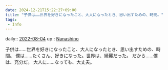 ```yaml
---
date: 2024-12-21T15:22:27+09:00
title: "子供は……世界を好きになったこと、大人になったとき、思い出すための、時間。"
tags:
 - Info
---
```


daily:: [2022-08-04](Daily_Note/2022-08-04.md)
up:: [Nanashino](../Bar/Novel/Nacaria/Nanashino.md)

子供は……世界を好きになったこと、大人になったとき、思い出すための、時間。
僕は……たくさん、好きになった。世界は、綺麗だった。
だから……僕は、充分だ。
大人に……なっても、大丈夫。

